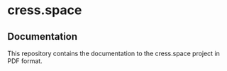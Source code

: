 # cress.space

## Documentation

This repository contains the documentation to the cress.space project
in PDF format.

